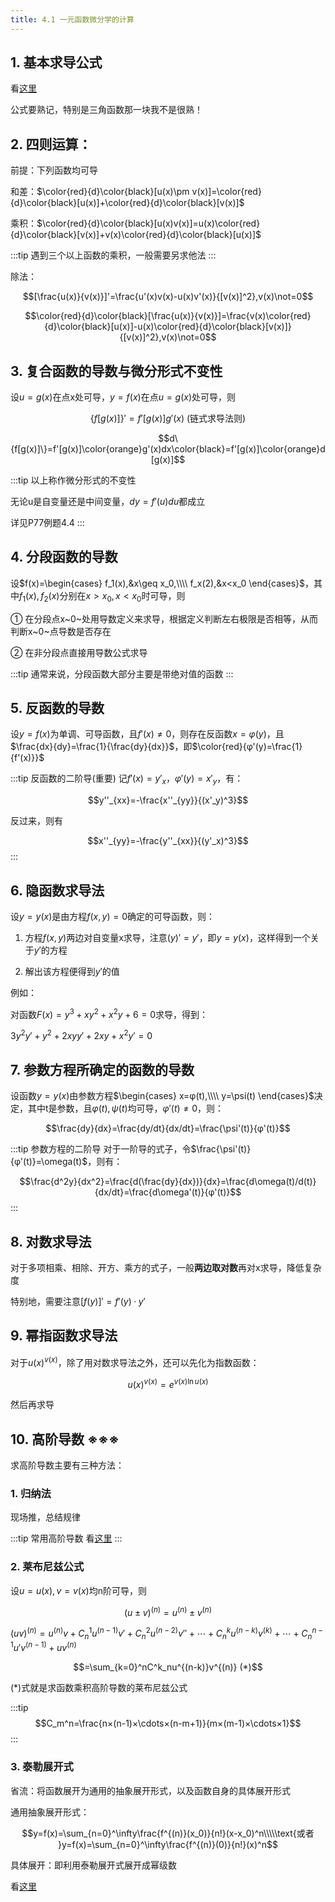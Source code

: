 ```yaml
---
title: 4.1 一元函数微分学的计算
---
```


## 1. 基本求导公式

看[这里](/math/gaoshu/tools.html#_4-1-基本求导公式)

公式要熟记，特别是三角函数那一块我不是很熟！
## 2. 四则运算：

前提：下列函数均可导

和差：$\color{red}{d}\color{black}[u(x)\pm v(x)]=\color{red}{d}\color{black}[u(x)]+\color{red}{d}\color{black}[v(x)]$

乘积：$\color{red}{d}\color{black}[u(x)v(x)]=u(x)\color{red}{d}\color{black}[v(x)]+v(x)\color{red}{d}\color{black}[u(x)]$

:::tip
遇到三个以上函数的乘积，一般需要另求他法
:::

除法：

$$[\frac{u(x)}{v(x)}]'=\frac{u'(x)v(x)-u(x)v'(x)}{[v(x)]^2},v(x)\not=0$$

$$\color{red}{d}\color{black}[\frac{u(x)}{v(x)}]=\frac{v(x)\color{red}{d}\color{black}[u(x)]-u(x)\color{red}{d}\color{black}[v(x)]}{[v(x)]^2},v(x)\not=0$$


## 3. 复合函数的导数与微分形式不变性

设$u=g(x)$在点x处可导，$y=f(x)$在点$u=g(x)$处可导，则

$$\{f[g(x)]\}'=f'[g(x)]g'(x)\text{ (链式求导法则)}$$

$$d\{f[g(x)]\}=f'[g(x)]\color{orange}g'(x)dx\color{black}=f'[g(x)]\color{orange}d[g(x)]$$

:::tip
以上称作微分形式的不变性

无论u是自变量还是中间变量，$dy=f'(u)du$都成立

详见P77例题4.4
:::

## 4. 分段函数的导数

设$f(x)=\begin{cases}
    f_1(x),&x\geq x_0,\\\\
    f_x(2),&x<x_0
\end{cases}$，其中$f_1(x),f_2(x)$分别在$x>x_0,x<x_0$时可导，则

① 在分段点x~0~处用导数定义来求导，根据定义判断左右极限是否相等，从而判断x~0~点导数是否存在

② 在非分段点直接用导数公式求导

:::tip
通常来说，分段函数大部分主要是带绝对值的函数
:::

## 5. 反函数的导数

设$y=f(x)$为单调、可导函数，且$f'(x)\not=0$，则存在反函数$x=φ(y)$，且$\frac{dx}{dy}=\frac{1}{\frac{dy}{dx}}$，即$\color{red}{φ'(y)=\frac{1}{f'(x)}}$

:::tip 反函数的二阶导(重要)
记$f'(x)=y'_x$，$φ'(y)=x'_y$，有：

$$y''_{xx}=-\frac{x''_{yy}}{(x'_y)^3}$$

反过来，则有

$$x''_{yy}=-\frac{y''_{xx}}{(y'_x)^3}$$
:::

## 6. 隐函数求导法

设$y=y(x)$是由方程$f(x,y)=0$确定的可导函数，则：

1. 方程$f(x,y)$两边对自变量x求导，注意$(y)'=y'$，即$y=y(x)$，这样得到一个关于$y'$的方程

2. 解出该方程便得到$y'$的值

例如：

对函数$F(x)=y^3+xy^2+x^2y+6=0$求导，得到：

$3y^2y'+y^2+2xyy'+2xy+x^2y'=0$

## 7. 参数方程所确定的函数的导数
设函数$y=y(x)$由参数方程$\begin{cases}
    x=φ(t),\\\\
    y=\psi(t)
\end{cases}$决定，其中t是参数，且$φ(t),\psi(t)$均可导，$φ'(t)\not=0$，则：

$$\frac{dy}{dx}=\frac{dy/dt}{dx/dt}=\frac{\psi'(t)}{φ'(t)}$$

:::tip 参数方程的二阶导
对于一阶导的式子，令$\frac{\psi'(t)}{φ'(t)}=\omega(t)$，则有：

$$\frac{d^2y}{dx^2}=\frac{d(\frac{dy}{dx})}{dx}=\frac{d\omega(t)/d(t)}{dx/dt}=\frac{d\omega'(t)}{φ'(t)}$$
:::

## 8. 对数求导法

对于多项相乘、相除、开方、乘方的式子，一般**两边取对数**再对x求导，降低复杂度

特别地，需要注意$[f(y)]'=f'(y)·y'$

## 9. 幂指函数求导法

对于$u(x)^{v(x)}$，除了用对数求导法之外，还可以先化为指数函数：

$$u(x)^{v(x)}=e^{v(x)\ln u(x)}$$

然后再求导

## 10. 高阶导数 ※※※
求高阶导数主要有三种方法：
### 1. 归纳法

现场推，总结规律

:::tip 常用高阶导数
看[这里](/math/gaoshu/tools.html#_4-1-基本求导公式)
:::

### 2. 莱布尼兹公式

设$u=u(x),v=v(x)$均n阶可导，则

$$(u\pm v)^{(n)}=u^{(n)}\pm v^{(n)}$$

$(uv)^{(n)}=u^{(n)}v+C^1_nu^{(n-1)}v'+C^2_nu^{(n-2)}v''+\cdots +C_n^ku^{(n-k)}v^{(k)}+\cdots+C^{n-1}_nu'v^{(n-1)}+uv^{(n)}$

$$=\sum_{k=0}^nC^k_nu^{(n-k)}v^{(n)} (*)$$

(*)式就是求函数乘积高阶导数的莱布尼兹公式

:::tip
$$C_m^n=\frac{n×(n-1)×\cdots×(n-m+1)}{m×(m-1)×\cdots×1}$$
:::

### 3. 泰勒展开式
省流：将函数展开为通用的抽象展开形式，以及函数自身的具体展开形式

通用抽象展开形式：

$$y=f(x)=\sum_{n=0}^\infty\frac{f^{(n)}(x_0)}{n!}(x-x_0)^n\\\\\text{或者  }y=f(x)=\sum_{n=0}^\infty\frac{f^{(n)}(0)}{n!}(x)^n$$

具体展开：即利用泰勒展开式展开成幂级数

看[这里](/math/gaoshu/tools.html#_4-1-常用高阶导数)












